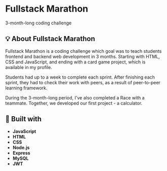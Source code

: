 # Fullstack Marathon
3-month-long coding challenge

## 💡 About Fullstack Marathon
Fullstack Marathon is a coding challenge which goal was to teach students frontend and backend web development in 3 months. Starting with HTML, CSS and JavaScript, and ending with a card game project, which is available in my profile. 

Students had up to a week to complete each sprint. After finishing each sprint, they had to check their work with peers, as a result of peer-to-peer learning framework.

During the 3-month-long period, I've also completed a Race with a teammate. Together, we developed our first project - a calculator.

## 🔧 Built with
* **JavaScript**
* **HTML**
* **CSS**
* **Node.js**
* **Express**
* **MySQL**
* **JWT**
